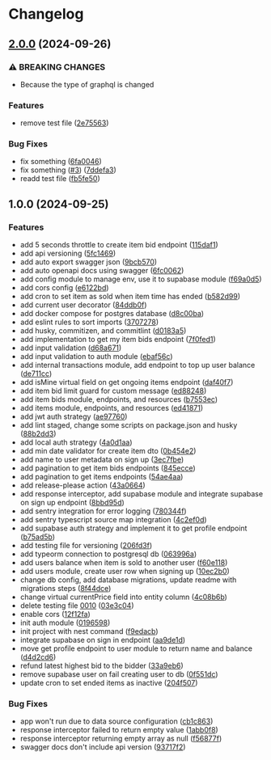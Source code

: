 # Changelog

## [2.0.0](https://github.com/Mr777Nick/simple-auction-nest/compare/v1.0.0...v2.0.0) (2024-09-26)


### ⚠ BREAKING CHANGES

* Because the type of graphql is changed

### Features

* remove test file ([2e75563](https://github.com/Mr777Nick/simple-auction-nest/commit/2e75563f94bae51eb21d45e6f660def617245e55))


### Bug Fixes

* fix something ([6fa0046](https://github.com/Mr777Nick/simple-auction-nest/commit/6fa0046928d2969020e9e17bb1b1504847f57bfc))
* fix something ([#3](https://github.com/Mr777Nick/simple-auction-nest/issues/3)) ([7ddefa3](https://github.com/Mr777Nick/simple-auction-nest/commit/7ddefa361b4b08cfb0c49018c57ccdc5f3f36688))
* readd test file ([fb5fe50](https://github.com/Mr777Nick/simple-auction-nest/commit/fb5fe504fd4f75cde5201b295c52b4815c455827))

## 1.0.0 (2024-09-25)


### Features

* add 5 seconds throttle to create item bid endpoint ([115daf1](https://github.com/Mr777Nick/simple-auction-nest/commit/115daf19949db30d5e59d9261df1a26b54ab4faa))
* add api versioning ([5fc1469](https://github.com/Mr777Nick/simple-auction-nest/commit/5fc1469c009a16bc195ac1e8268754485b634233))
* add auto export swagger json ([9bcb570](https://github.com/Mr777Nick/simple-auction-nest/commit/9bcb570fe13588f9cccafbee0eb3458136dc6943))
* add auto openapi docs using swagger ([6fc0062](https://github.com/Mr777Nick/simple-auction-nest/commit/6fc0062080c3d0b5f0a54ccac0dcac6288aa5c5d))
* add config module to manage env, use it to supabase module ([f69a0d5](https://github.com/Mr777Nick/simple-auction-nest/commit/f69a0d5155226f4b3e62303274e56088e64cf4c5))
* add cors config ([e6122bd](https://github.com/Mr777Nick/simple-auction-nest/commit/e6122bdc2161f3049cf4ea1ae123a269459a73c1))
* add cron to set item as sold when item time has ended ([b582d99](https://github.com/Mr777Nick/simple-auction-nest/commit/b582d99294ce459a9ae922f257bcd7d254751587))
* add current user decorator ([84ddb0f](https://github.com/Mr777Nick/simple-auction-nest/commit/84ddb0fbf7958719f807206df2737c357985a2a4))
* add docker compose for postgres database ([d8c00ba](https://github.com/Mr777Nick/simple-auction-nest/commit/d8c00ba536a7569d47decbb8c92d5aa267dbbf9b))
* add eslint rules to sort imports ([3707278](https://github.com/Mr777Nick/simple-auction-nest/commit/3707278b023e50cad655f60123e635084f94e884))
* add husky, commitizen, and commitlint ([d0183a5](https://github.com/Mr777Nick/simple-auction-nest/commit/d0183a58b8a466312f4fbeff6e4d2cd7774a4693))
* add implementation to get my item bids endpoint ([7f0fed1](https://github.com/Mr777Nick/simple-auction-nest/commit/7f0fed13a7d9a3b6f40a2cd0e0c8169c150416c2))
* add input validation ([d68a671](https://github.com/Mr777Nick/simple-auction-nest/commit/d68a671fea5daf99c252a510a0bd30edc7489258))
* add input validation to auth module ([ebaf56c](https://github.com/Mr777Nick/simple-auction-nest/commit/ebaf56c493b6ea51a2c71b59eb25471806286453))
* add internal transactions module, add endpoint to top up user balance ([de711cc](https://github.com/Mr777Nick/simple-auction-nest/commit/de711cc6ad089f6a3b1776d82289940c58988682))
* add isMine virtual field on get ongoing items endpoint ([daf40f7](https://github.com/Mr777Nick/simple-auction-nest/commit/daf40f7658a1ed9e61f9b5cadca4d2bfba70b351))
* add item bid limit guard for custom message ([ed88248](https://github.com/Mr777Nick/simple-auction-nest/commit/ed88248661025900d5009516562d1fb2208aa0e9))
* add item bids module, endpoints, and resources ([b7553ec](https://github.com/Mr777Nick/simple-auction-nest/commit/b7553ec8b4e92600105cd682aa2e7cc0720084a4))
* add items module, endpoints, and resources ([ed41871](https://github.com/Mr777Nick/simple-auction-nest/commit/ed4187102f330f4a74912d56b03312ef523ed1dc))
* add jwt auth strategy ([ae97760](https://github.com/Mr777Nick/simple-auction-nest/commit/ae97760c5cfa2b98623e538f20d48820745729f2))
* add lint staged, change some scripts on package.json and husky ([88b2dd3](https://github.com/Mr777Nick/simple-auction-nest/commit/88b2dd304273306b72ee7b6889f348cd440bdc83))
* add local auth strategy ([4a0d1aa](https://github.com/Mr777Nick/simple-auction-nest/commit/4a0d1aa25ecbffbd365fa70d053a109b6ef617a8))
* add min date validator for create item dto ([0b454e2](https://github.com/Mr777Nick/simple-auction-nest/commit/0b454e2d7b82ac51410d566f54323259b3e6f589))
* add name to user metadata on sign up ([3ec7fbe](https://github.com/Mr777Nick/simple-auction-nest/commit/3ec7fbef8ee230277bb2ed9e561e228301ad7575))
* add pagination to get item bids endpoints ([845ecce](https://github.com/Mr777Nick/simple-auction-nest/commit/845eccea9f12ebe960abaf33ce0e0b10f7ddfd80))
* add pagination to get items endpoints ([54ae4aa](https://github.com/Mr777Nick/simple-auction-nest/commit/54ae4aab7f0e16e23031be82e65635efaa1ce81e))
* add release-please action ([43a0664](https://github.com/Mr777Nick/simple-auction-nest/commit/43a0664f39b10eff78221752046f3f79749f18d9))
* add response interceptor, add supabase module and integrate supabase on sign up endpoint ([8bbd95d](https://github.com/Mr777Nick/simple-auction-nest/commit/8bbd95d311757c2f23b0c2ce7952403c81d08e8c))
* add sentry integration for error logging ([780344f](https://github.com/Mr777Nick/simple-auction-nest/commit/780344fba0d775792ca138e60bb3d8589fa2da25))
* add sentry typescript source map integration ([4c2ef0d](https://github.com/Mr777Nick/simple-auction-nest/commit/4c2ef0da8649288fca47a22dfbf3c46f2dcd5041))
* add supabase auth strategy and implement it to get profile endpoint ([b75ad5b](https://github.com/Mr777Nick/simple-auction-nest/commit/b75ad5b28a5c4d455796870ae3066436deda5367))
* add testing file for versioning ([206fd3f](https://github.com/Mr777Nick/simple-auction-nest/commit/206fd3f9208af2ab2a4855792bc3c4b0f90f1d66))
* add typeorm connection to postgresql db ([063996a](https://github.com/Mr777Nick/simple-auction-nest/commit/063996a9c4357c53292745ea40df52dec3a68ced))
* add users balance when item is sold to another user ([f60e118](https://github.com/Mr777Nick/simple-auction-nest/commit/f60e118a63284061aa9b6fa9150e135545eaae18))
* add users module, create user row when signing up ([10ec2b0](https://github.com/Mr777Nick/simple-auction-nest/commit/10ec2b084987620e02a64773191980234675d9c2))
* change db config, add database migrations, update readme with migrations steps ([8f44dce](https://github.com/Mr777Nick/simple-auction-nest/commit/8f44dceb8ae07106dd81cc3c9110b110a0423945))
* change virtual currentPrice field into entity column ([4c08b6b](https://github.com/Mr777Nick/simple-auction-nest/commit/4c08b6b97b2dd38291527e1e5765e3c28f1e37ff))
* delete testing file [0010](www.google.com) ([03e3c04](https://github.com/Mr777Nick/simple-auction-nest/commit/03e3c0484199d4f1fac37ae4a73897deb10d0f1d))
* enable cors ([12f12fa](https://github.com/Mr777Nick/simple-auction-nest/commit/12f12fa5903503fad010269d7ec06a0d1bfc26cd))
* init auth module ([0196598](https://github.com/Mr777Nick/simple-auction-nest/commit/01965982fe4d9256d1b31aafab28b54646715890))
* init project with nest command ([f9edacb](https://github.com/Mr777Nick/simple-auction-nest/commit/f9edacbc3e924aeae74915eba35d9847cc125a82))
* integrate supabase on sign in endpoint ([aa9de1d](https://github.com/Mr777Nick/simple-auction-nest/commit/aa9de1dad826e47b91e3ff5501ed841cf7470760))
* move get profile endpoint to user module to return name and balance ([d4d2cd6](https://github.com/Mr777Nick/simple-auction-nest/commit/d4d2cd60c99cac290b38e853fa6292f11fd3c3f4))
* refund latest highest bid to the bidder ([33a9eb6](https://github.com/Mr777Nick/simple-auction-nest/commit/33a9eb6a2c6adfe6e8c848717cbb95bde4d213e2))
* remove supabase user on fail creating user to db ([0f551dc](https://github.com/Mr777Nick/simple-auction-nest/commit/0f551dc43850442322f2148841a5fe4a57bb8efc))
* update cron to set ended items as inactive ([204f507](https://github.com/Mr777Nick/simple-auction-nest/commit/204f5079c8e6b108a38755961b43ef37de4a7124))


### Bug Fixes

* app won't run due to data source configuration ([cb1c863](https://github.com/Mr777Nick/simple-auction-nest/commit/cb1c863fe2051e065c2052869b29294e0add7eb1))
* response interceptor failed to return empty value ([1abb0f8](https://github.com/Mr777Nick/simple-auction-nest/commit/1abb0f84815425fcc06e5e12c22576223f68020d))
* response interceptor returning empty array as null ([f56877f](https://github.com/Mr777Nick/simple-auction-nest/commit/f56877f4b9396e238c28450fda10eee17528140f))
* swagger docs don't include api version ([93717f2](https://github.com/Mr777Nick/simple-auction-nest/commit/93717f2f17ec19ffe1e59000a86e5a6aa5719bcc))
